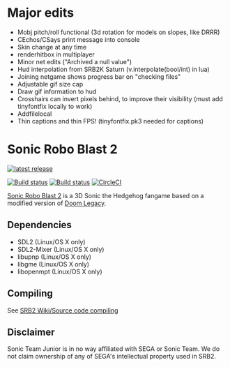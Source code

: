 # Major edits
- Mobj pitch/roll functional (3d rotation for models on slopes, like DRRR)
- CEchos/CSays print message into console
- Skin change at any time
- renderhitbox in multiplayer
- Minor net edits ("Archived a null value")
- Hud interpolation from SRB2K Saturn (v.interpolate(bool/int) in lua)
- Joining netgame shows progress bar on "checking files"
- Adjustable gif size cap
- Draw gif information to hud
- Crosshairs can invert pixels behind, to improve their visibility (must add tinyfontfix locally to work)
- Addfilelocal
- Thin captions and thin FPS! (tinyfontfix.pk3 needed for captions)
  
# Sonic Robo Blast 2
[![latest release](https://badgen.net/github/release/STJr/SRB2/stable)](https://github.com/STJr/SRB2/releases/latest)

[![Build status](https://ci.appveyor.com/api/projects/status/399d4hcw9yy7hg2y?svg=true)](https://ci.appveyor.com/project/STJr/srb2)
[![Build status](https://travis-ci.org/STJr/SRB2.svg?branch=master)](https://travis-ci.org/STJr/SRB2)
[![CircleCI](https://circleci.com/gh/STJr/SRB2/tree/master.svg?style=svg)](https://circleci.com/gh/STJr/SRB2/tree/master)

[Sonic Robo Blast 2](https://srb2.org/) is a 3D Sonic the Hedgehog fangame based on a modified version of [Doom Legacy](http://doomlegacy.sourceforge.net/).

## Dependencies
- SDL2 (Linux/OS X only)
- SDL2-Mixer (Linux/OS X only)
- libupnp (Linux/OS X only)
- libgme (Linux/OS X only)
- libopenmpt (Linux/OS X only)

## Compiling

See [SRB2 Wiki/Source code compiling](http://wiki.srb2.org/wiki/Source_code_compiling)

## Disclaimer
Sonic Team Junior is in no way affiliated with SEGA or Sonic Team. We do not claim ownership of any of SEGA's intellectual property used in SRB2.
